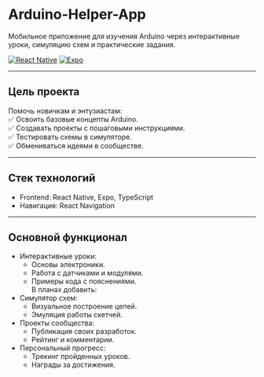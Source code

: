 # Arduino-Helper-App  
Мобильное приложение для изучения Arduino через интерактивные уроки, симуляцию схем и практические задания.

[![React Native](https://img.shields.io/badge/React%20Native-0.72-blue)](https://reactnative.dev)
[![Expo](https://img.shields.io/badge/Expo-SDK%2048-orange)](https://expo.dev)

---

##  Цель проекта  
Помочь новичкам и энтузиастам:  
✅ Освоить базовые концепты Arduino.  
✅ Создавать проекты с пошаговыми инструкциями.  
✅ Тестировать схемы в симуляторе.  
✅ Обмениваться идеями в сообществе.

---

## Стек технологий  
- Frontend: React Native, Expo, TypeScript  
- Навигация: React Navigation  

---

## Основной функционал  
- Интерактивные уроки:  
  - Основы электроники.  
  - Работа с датчиками и модулями.  
  - Примеры кода с пояснениями.  
В планах добавить:
- Симулятор схем:  
  - Визуальное построение цепей.  
  - Эмуляция работы скетчей.  
- Проекты сообщества:  
  - Публикация своих разработок.  
  - Рейтинг и комментарии.  
- Персональный прогресс:  
  - Трекинг пройденных уроков.  
  - Награды за достижения.
